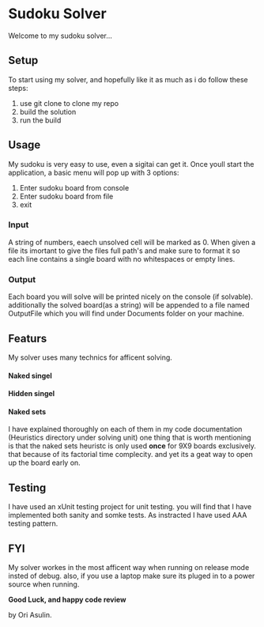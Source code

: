 # Sudoku Solver
Welcome to my sudoku solver...

## Setup
To start using my solver, and hopefully like it as much as i do follow these steps:
1. use git clone to clone my repo
2. build the solution
3. run the build

## Usage
My sudoku is very easy to use, even a sigitai can get it.
Once youll start the application, a basic menu will pop up with 3 options:

1. Enter sudoku board from console
2. Enter sudoku board from file
3. exit
### Input
A string of numbers, eaech unsolved cell will be marked as 0.
When given a file its imortant to give the files full path's and make sure to format it so each line contains a single board with no whitespaces or empty lines.

### Output
Each board you will solve will be printed nicely on the console (if solvable).
additionally the solved board(as a string) will be appended to a file named OutputFile which you will find under Documents folder on your machine.
## Featurs
My solver uses many technics for afficent solving.
#### Naked singel
#### Hidden singel
#### Naked sets

I have explained thoroughly on each of them in my code documentation (Heuristics directory under solving unit)
one thing that is worth mentioning is that the naked sets heuristc is only used **once** for 9X9 boards exclusively.
that because of its factorial time complecity. and yet its a geat way to open up the board early on.

## Testing
I have used an xUnit testing project for unit testing.
you will find that I have implemented both sanity and somke tests.
As instracted I have used AAA testing pattern.

## FYI
My solver workes in the most afficent way when running on release mode insted of debug.
also, if you use a laptop make sure its pluged in to a power source when running.

**Good Luck, and happy code review**
 
 by Ori Asulin.

